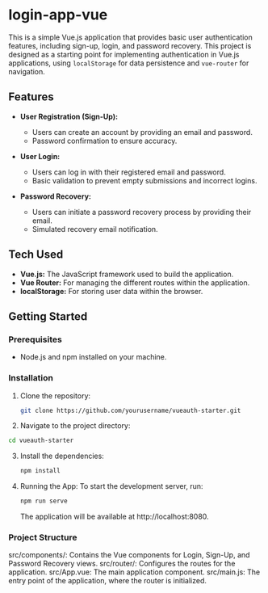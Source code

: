 # login-app-vue

This is a simple Vue.js application that provides basic user authentication features, including sign-up, login, and password recovery. This project is designed as a starting point for implementing authentication in Vue.js applications, using `localStorage` for data persistence and `vue-router` for navigation.

## Features

- **User Registration (Sign-Up):**
  - Users can create an account by providing an email and password.
  - Password confirmation to ensure accuracy.
  
- **User Login:**
  - Users can log in with their registered email and password.
  - Basic validation to prevent empty submissions and incorrect logins.

- **Password Recovery:**
  - Users can initiate a password recovery process by providing their email.
  - Simulated recovery email notification.

## Tech Used

- **Vue.js:** The JavaScript framework used to build the application.
- **Vue Router:** For managing the different routes within the application.
- **localStorage:** For storing user data within the browser.

## Getting Started

### Prerequisites

- Node.js and npm installed on your machine.

### Installation

1. Clone the repository:
   ```bash
   git clone https://github.com/yourusername/vueauth-starter.git
   ```
2. Navigate to the project directory:
  ```bash
  cd vueauth-starter
  ```
3. Install the dependencies:
   ```bash
   npm install
   ```
4. Running the App:
   To start the development server, run:
   ```bash
   npm run serve
   ```
   The application will be available at http://localhost:8080.

### Project Structure
src/components/: Contains the Vue components for Login, Sign-Up, and Password Recovery views.
src/router/: Configures the routes for the application.
src/App.vue: The main application component.
src/main.js: The entry point of the application, where the router is initialized.


